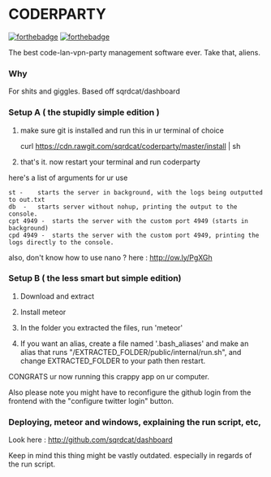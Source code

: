 # CODERPARTY

[![forthebadge](http://forthebadge.com/images/badges/certified-snoop-lion.svg)](http://forthebadge.com)  [![forthebadge](http://forthebadge.com/images/badges/uses-js.svg)](http://forthebadge.com)

The best code-lan-vpn-party management software ever. Take that, aliens.

### Why 
For shits and giggles. Based off sqrdcat/dashboard

### Setup A ( the stupidly simple edition )

1. make sure git is installed and run this in ur terminal of choice

	curl https://cdn.rawgit.com/sqrdcat/coderparty/master/install | sh

3. that's it. now restart your terminal and run coderparty

here's a list of arguments for ur use

	st -	starts the server in background, with the logs being outputted to out.txt
	db  -	starts server without nohup, printing the output to the console.
	cpt 4949 -	starts the server with the custom port 4949 (starts in background)
	cpd 4949 -	starts the server with the custom port 4949, printing the logs directly to the console.

also, don't know how to use nano ? here : http://ow.ly/PgXGh

### Setup B ( the less smart but simple edition)

1. Download and extract

2. Install meteor

3. In the folder you extracted the files, run 'meteor'

4. If you want an alias, create a file named '.bash_aliases' and make an alias that runs "/EXTRACTED_FOLDER/public/internal/run.sh", and change EXTRACTED_FOLDER to your path then restart.

CONGRATS ur now running this crappy app on ur computer.

Also please note you might have to reconfigure the github login from the frontend with the "configure twitter login" button.

### Deploying, meteor and windows, explaining the run script, etc,

Look here : http://github.com/sqrdcat/dashboard

Keep in mind this thing might be vastly outdated. especially in regards of the run script.
